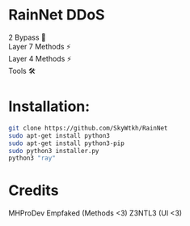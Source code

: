 # RainNet DDoS
2 Bypass 🐐<br>Layer 7 Methods ⚡<br>Layer 4 Methods ⚡<br>Tools 🛠️<br>

# Installation:
```sh
git clone https://github.com/SkyWtkh/RainNet
sudo apt-get install python3
sudo apt-get install python3-pip
sudo python3 installer.py
python3 "ray"
```
# Credits
MHProDev
Empfaked
(Methods <3)
Z3NTL3
(UI <3)
